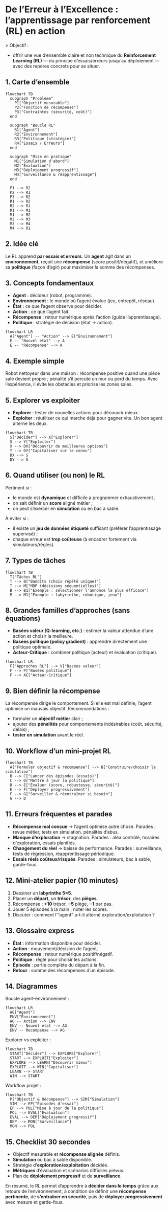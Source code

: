 <h1 id="intro-rl">De l’Erreur à l’Excellence : l’apprentissage par renforcement (RL) en action</h1>

­> Objectif : 

- offrir une vue d’ensemble claire et non technique du **Reinforcement Learning (RL)** — du principe d’essais/erreurs jusqu’au déploiement — avec des repères concrets pour se situer.

<h2 id="carte-densemble">1. Carte d’ensemble</h2>

```mermaid
flowchart TB
  subgraph "Problème"
    P1["Objectif mesurable"]
    P2["Fonction de récompense"]
    P3["Contraintes (sécurité, coût)"]
  end

  subgraph "Boucle RL"
    R1["Agent"]
    R2["Environnement"]
    R3["Politique (stratégie)"]
    R4["Essais / Erreurs"]
  end

  subgraph "Mise en pratique"
    M1["Simulation d'abord"]
    M2["Évaluation"]
    M3["Déploiement progressif"]
    M4["Surveillance & réapprentissage"]
  end

  P1 --> R2
  P2 --> R1
  P3 --> R2
  R1 --> R2
  R2 --> R1
  R1 --> M1
  M1 --> M2
  M2 --> M3
  M3 --> M4
  M4 --> R1
```

<h2 id="idee-cle">2. Idée clé</h2>

Le RL apprend **par essais et erreurs**. Un **agent** agit dans un **environnement**, reçoit une **récompense** (score positif/négatif), et améliore sa **politique** (façon d’agir) pour maximiser la somme des récompenses.

<h2 id="concepts">3. Concepts fondamentaux</h2>

* **Agent** : décideur (robot, programme).
* **Environnement** : le monde où l’agent évolue (jeu, entrepôt, réseau).
* **État** : ce que l’agent observe pour décider.
* **Action** : ce que l’agent fait.
* **Récompense** : retour numérique après l’action (guide l’apprentissage).
* **Politique** : stratégie de décision (état → action).

```mermaid
flowchart LR
  A["Agent"] -- "Action" --> E["Environnement"]
  E -- "Nouvel état" --> A
  E -- "Récompense" --> A
```

<h2 id="exemple">4. Exemple simple</h2>

Robot nettoyeur dans une maison :
récompense positive quand une pièce sale devient propre ; pénalité s’il percute un mur ou perd du temps.
Avec l’expérience, il évite les obstacles et priorise les zones sales.

<h2 id="exploration">5. Explorer vs exploiter</h2>

* **Explorer** : tester de nouvelles actions pour découvrir mieux.
* **Exploiter** : réutiliser ce qui marche déjà pour gagner vite.
  Un bon agent alterne les deux.

```mermaid
flowchart TB
  S["Décider"] --> X["Explorer"]
  S --> Y["Exploiter"]
  X --> DX["Découvrir de meilleures options"]
  Y --> DY["Capitaliser sur le connu"]
  DX --> S
  DY --> S
```

<h2 id="quand">6. Quand utiliser (ou non) le RL</h2>

Pertinent si :

* le monde est **dynamique** et difficile à programmer exhaustivement ;
* on sait définir un **score** aligné métier ;
* on peut s’exercer en **simulation** ou en bac à sable.

À éviter si :

* il existe un **jeu de données étiqueté** suffisant (préférer l’apprentissage supervisé) ;
* chaque erreur est **trop coûteuse** (à encadrer fortement via simulateurs/règles).

<h2 id="taches">7. Types de tâches</h2>

```mermaid
flowchart TB
  T["Tâches RL"]
  T --> B["Bandits (choix répété unique)"]
  T --> M["MDP (décisions séquentielles)"]
  B --> B1["Exemple : sélectionner l'annonce la plus efficace"]
  M --> M1["Exemple : labyrinthe, robotique, jeux"]
```

<h2 id="familles">8. Grandes familles d’approches (sans équations)</h2>

* **Basées valeur (Q-learning, etc.)** : estimer la valeur attendue d’une action et choisir la meilleure.
* **Basées politique (policy gradient)** : apprendre directement une politique optimale.
* **Acteur-Critique** : combiner politique (acteur) et évaluation (critique).

```mermaid
flowchart LR
  F["Approches RL"] --> V["Basées valeur"]
  F --> P["Basées politique"]
  F --> AC["Acteur-Critique"]
```

<h2 id="recompense">9. Bien définir la récompense</h2>

La récompense dirige le comportement. Si elle est mal définie, l’agent optimise un mauvais objectif.
Recommandations :

* formuler un **objectif métier** clair ;
* ajouter des **pénalités** pour comportements indésirables (coût, sécurité, délais) ;
* **tester en simulation** avant le réel.

<h2 id="workflow">10. Workflow d’un mini-projet RL</h2>

```mermaid
flowchart TB
  A["Formuler objectif & récompense"] --> B["Construire/choisir la simulation"]
  B --> C["Lancer des épisodes (essais)"]
  C --> D["Mettre à jour la politique"]
  D --> E["Évaluer (score, robustesse, sécurité)"]
  E --> F["Déployer progressivement"]
  F --> G["Surveiller & réentraîner si besoin"]
  G --> D
```

<h2 id="erreurs">11. Erreurs fréquentes et parades</h2>

* **Récompense mal conçue** → l’agent optimise autre chose.
  Parades : revue métier, tests en simulation, pénalités d’abus.
* **Manque d’exploration** → stagnation.
  Parades : aléa contrôlé, horaires d’exploration, essais planifiés.
* **Changement du réel** → baisse de performance.
  Parades : surveillance, tests de régression, réapprentissage périodique.
* **Essais réels coûteux/risqués**.
  Parades : simulateurs, bac à sable, garde-fous.

<h2 id="atelier">12. Mini-atelier papier (10 minutes)</h2>

1. Dessiner un **labyrinthe 5×5**.
2. Placer un **départ**, un **trésor**, des **pièges**.
3. Récompense : **+10** trésor, **−5** piège, **−1** par pas.
4. Jouer 5 épisodes à la main ; noter les scores.
5. Discuter : comment l’“agent” a-t-il alterné exploration/exploitation ?

<h2 id="glossaire">13. Glossaire express</h2>

* **État** : information disponible pour décider.
* **Action** : mouvement/décision de l’agent.
* **Récompense** : retour numérique positif/négatif.
* **Politique** : règle pour choisir les actions.
* **Épisode** : partie complète du départ à la fin.
* **Retour** : somme des récompenses d’un épisode.

<h2 id="diagrammes">14. Diagrammes</h2>

Boucle agent–environnement :



```mermaid
flowchart LR
  AG["Agent"]
  ENV["Environnement"]
  AG -- Action --> ENV
  ENV -- Nouvel etat --> AG
  ENV -- Recompense --> AG
```

Explorer vs exploiter :

```mermaid
flowchart TB
  START["Décider"] --> EXPLORE["Explorer"]
  START --> EXPLOIT["Exploiter"]
  EXPLORE --> LEARN["Découvrir mieux"]
  EXPLOIT --> WIN["Capitaliser"]
  LEARN --> START
  WIN --> START
```

Workflow projet :

```mermaid
flowchart TB
  P["Objectif & Récompense"] --> SIM["Simulation"]
  SIM --> EP["Épisodes d'essai"]
  EP --> POL["Mise à jour de la politique"]
  POL --> EVAL["Évaluation"]
  EVAL --> DEP["Déploiement progressif"]
  DEP --> MON["Surveillance"]
  MON --> POL

```

<h2 id="checklist">15. Checklist 30 secondes</h2>

* Objectif mesurable et **récompense alignée** définis.
* **Simulation** ou bac à sable disponible.
* Stratégie d’**exploration/exploitation** décidée.
* **Métriques** d’évaluation et scénarios difficiles prévus.
* Plan de **déploiement progressif** et de **surveillance**.

En résumé, le RL permet d’apprendre à **décider dans le temps** grâce aux retours de l’environnement, à condition de définir une **récompense pertinente**, de **s’entraîner en sécurité**, puis de **déployer progressivement** avec mesure et garde-fous.
